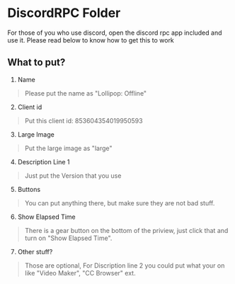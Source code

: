 # DiscordRPC Folder
For those of you who use discord, open the discord rpc app included and use it. Please read below to know how to get this to work

## What to put?

1. Name
> Please put the name as "Lollipop: Offline"
2. Client id
> Put this client id: 853604354019950593
3. Large Image
> Put the large image as "large"
4. Description Line 1
> Just put the Version that you use
5. Buttons
> You can put anything there, but make sure they are not bad stuff.
6. Show Elapsed Time
> There is a gear button on the bottom of the priview, just click that and turn on "Show Elapsed Time".
7. Other stuff?
> Those are optional, For Discription line 2 you could put what your on like "Video Maker", "CC Browser" ext. 
